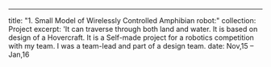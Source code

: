 ---
title: "1. Small Model of Wirelessly Controlled Amphibian robot:"
collection: Project
excerpt: 'It can traverse through both land and water. It is based on design of a Hovercraft. It is a Self-made project for a robotics competition with my team. I was a team-lead and part of a design team.
date: Nov,15 – Jan,16
